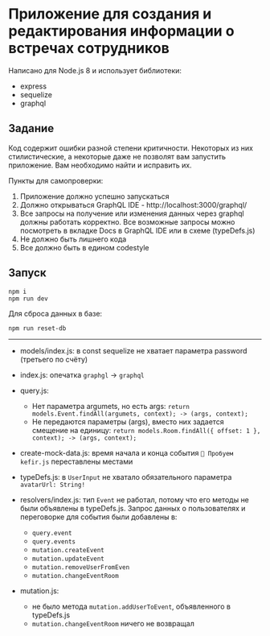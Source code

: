 # Приложение для создания и редактирования информации о встречах сотрудников

Написано для Node.js 8 и использует библиотеки:
* express
* sequelize
* graphql

## Задание
Код содержит ошибки разной степени критичности. Некоторых из них стилистические, а некоторые даже не позволят вам запустить приложение. Вам необходимо найти и исправить их.

Пункты для самопроверки:
1. Приложение должно успешно запускаться
2. Должно открываться GraphQL IDE - http://localhost:3000/graphql/
3. Все запросы на получение или изменения данных через graphql должны работать корректно. Все возможные запросы можно посмотреть в вкладке Docs в GraphQL IDE или в схеме (typeDefs.js)
4. Не должно быть лишнего кода
5. Все должно быть в едином codestyle

## Запуск
```
npm i
npm run dev
```

Для сброса данных в базе:
```
npm run reset-db
```

---

* models/index.js: в const sequelize не хватает параметра password (третьего по счёту)

* index.js: опечатка `graphgl` -> `graphql`

* query.js:
    - Нет параметра argumets, но есть args:
    `return models.Event.findAll(argumets, context); -> (args, context);`
    - Не передаютcя параметры (args), вместо них задается смещение на единицу:
    `return models.Room.findAll({ offset: 1 }, context); -> (args, context);`

* create-mock-data.js: время начала и конца события `🍨 Пробуем kefir.js` переставлены местами

* typeDefs.js: в `UserInput` не хватало обязательного параметра `avatarUrl: String!`

* resolvers/index.js: тип `Event` не работал, потому что его методы не были объявлены в typeDefs.js. Запрос данных о пользователях и переговорке для события были добавлены в:
  - `query.event`
  - `query.events`
  - `mutation.createEvent`
  - `mutation.updateEvent`
  - `mutation.removeUserFromEven`
  - `mutation.changeEventRoom`

* mutation.js:
  - не было метода `mutation.addUserToEvent`, объявленного в typeDefs.js
  - `mutation.changeEventRoom` ничего не возвращал
